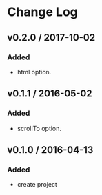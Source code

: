 # Change Log

## v0.2.0 / 2017-10-02
### Added
- html option.

## v0.1.1 / 2016-05-02
### Added
- scrollTo option.

## v0.1.0 / 2016-04-13
### Added
- create project
